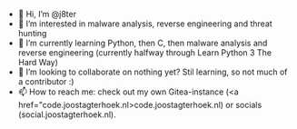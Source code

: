 - 👋 Hi, I’m @j8ter
- 👀 I’m interested in malware analysis, reverse engineering and threat hunting
- 🌱 I’m currently learning Python, then C, then malware analysis and reverse engineering (currently halfway through Learn Python 3 The Hard Way)
- 💞️ I’m looking to collaborate on nothing yet? Stil learning, so not much of a contributor :)
- 📫 How to reach me: check out my own Gitea-instance (<a href="code.joostagterhoek.nl>code.joostagterhoek.nl</a>) or socials (social.joostagterhoek.nl).

<!---
j8ter/j8ter is a ✨ special ✨ repository because its `README.md` (this file) appears on your GitHub profile.
You can click the Preview link to take a look at your changes.
--->
